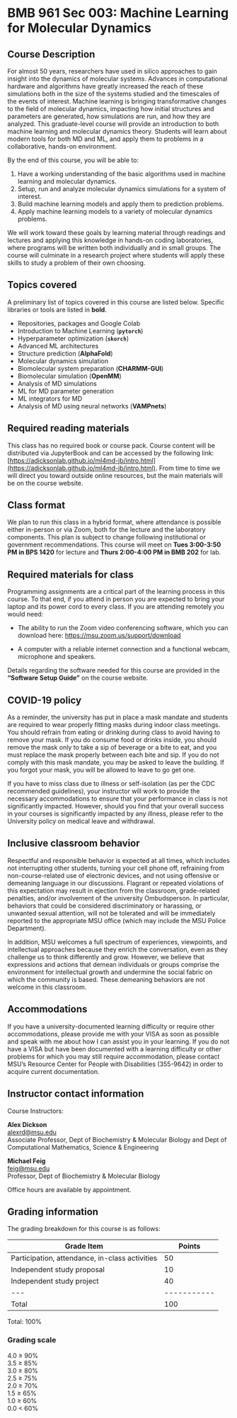 # BMB 961 Sec 003: Machine Learning for Molecular Dynamics

## Course Description

For almost 50 years, researchers have used in silico approaches to gain insight into the dynamics of molecular systems.  Advances in computational hardware and algorithms have greatly increased the reach of these simulations both in the size of the systems studied and the timescales of the events of interest.  Machine learning is bringing transformative changes to the field of molecular dynamics, impacting how initial structures and parameters are generated, how simulations are run, and how they are analyzed.  This graduate-level course will provide an introduction to both machine learning and molecular dynamics theory.  Students will learn about modern tools for both MD and ML, and apply them to problems in a collaborative, hands-on environment.

By the end of this course, you will be able to:

1. Have a working understanding of the basic algorithms used in machine learning and molecular dynamics.
2. Setup, run and analyze molecular dynamics simulations for a system of interest.
3. Build machine learning models and apply them to prediction problems.
4. Apply machine learning models to a variety of molecular dynamics problems.

We will work toward these goals by learning material through readings and lectures and applying
this knowledge in hands-on coding laboratories, where programs will be written both individually
and in small groups.  The course will culminate in a research project where students will apply
these skills to study a problem of their own choosing.

## Topics covered

A preliminary list of topics covered in this course are listed below.
Specific libraries or tools are listed in **bold**.

- Repositories, packages and Google Colab
- Introduction to Machine Learning (**`pytorch`**)
- Hyperparameter optimization (**`skorch`**) 
- Advanced ML architectures 
- Structure prediction (**AlphaFold**) 
- Molecular dynamics simulation 
- Biomolecular system preparation (**CHARMM-GUI**)
- Biomolecular simulation (**OpenMM**)
- Analysis of MD simulations 
- ML for MD parameter generation 
- ML integrators for MD 
- Analysis of MD using neural networks (**VAMPnets**) 

## Required reading materials

This class has no required book or course pack. Course content will be distributed via
JupyterBook and can be accessed by the following link: [https://adicksonlab.github.io/ml4md-jb/intro.html](https://adicksonlab.github.io/ml4md-jb/intro.html).
From time to time we will direct you toward outside
online resources, but the main materials will be on the course website.

## Class format

We plan to run this class in a hybrid format, where attendance is possible either
in-person or via Zoom, both for the lecture and the laboratory components.
This plan is subject to change following institutional or government recommendations.
This course will meet on **Tues 3:00-3:50 PM in BPS 1420** for lecture and
**Thurs 2:00-4:00 PM in BMB 202** for lab.

## Required materials for class

Programming assignments are a critical part of the learning process in this
course. To that end, if you attend in person you are expected to bring your laptop and its power cord to
every class.
If you are attending remotely you would need:

- The ability to run the Zoom video conferencing software, which you can
download here: https://msu.zoom.us/support/download

- A computer with a reliable internet connection and a functional webcam,
microphone and speakers.

Details regarding the software needed for this course are provided in the **“Software
Setup Guide”** on the course website.

## COVID-19 policy

As a reminder, the university has put in place a mask mandate and
students are required to wear properly fitting masks during indoor class meetings. You
should refrain from eating or drinking during class to avoid having to remove your mask.
If you do consume food or drinks inside, you should remove the mask only to take a sip
of beverage or a bite to eat, and you must replace the mask properly between each bite
and sip. If you do not comply with this mask mandate, you may be asked to leave the
building. If you forgot your mask, you will be allowed to leave to go get one.

If you have to miss class due to illness or self-isolation (as per the CDC recommended
guidelines), your instructor will work to provide the necessary accommodations to
ensure that your performance in class is not significantly impacted. However, should
you find that your overall success in your courses is significantly impacted by any
illness, please refer to the University policy on medical leave and withdrawal.

## Inclusive classroom behavior

Respectful and responsible behavior is expected at all
times, which includes not interrupting other students, turning your cell phone off,
refraining from non-course-related use of electronic devices, and not using offensive or
demeaning language in our discussions. Flagrant or repeated violations of this
expectation may result in ejection from the classroom, grade-related penalties, and/or
involvement of the university Ombudsperson. In particular, behaviors that could be
considered discriminatory or harassing, or unwanted sexual attention, will not be
tolerated and will be immediately reported to the appropriate MSU office (which may
include the MSU Police Department).

In addition, MSU welcomes a full spectrum of experiences, viewpoints, and intellectual
approaches because they enrich the conversation, even as they challenge us to think
differently and grow. However, we believe that expressions and actions that demean
individuals or groups comprise the environment for intellectual growth and undermine
the social fabric on which the community is based. These demeaning behaviors are not
welcome in this classroom.

## Accommodations

If you have a university-documented learning difficulty or require
other accommodations, please provide me with your VISA as soon as possible and
speak with me about how I can assist you in your learning. If you do not have a VISA
but have been documented with a learning difficulty or other problems for which you
may still require accommodation, please contact MSU’s Resource Center for People
with Disabilities (355-9642) in order to acquire current documentation.

## Instructor contact information

Course Instructors:

**Alex Dickson** \
[alexrd@msu.edu](mailto:alexrd@msu.edu)\
Associate Professor, Dept of Biochemistry &amp; Molecular Biology and Dept of Computational Mathematics, Science &amp; Engineering

**Michael Feig** \
[feig@msu.edu](mailto:feig@msu.edu)\
Professor, Dept of Biochemistry &amp; Molecular Biology

Office hours are available by appointment.

## Grading information

The grading breakdown for this course is as follows:

| Grade Item | Points |
| --- | ----------- |
| Participation, attendance, in-class activities | 50 |
| Independent study proposal | 10 |
| Independent study project | 40 |
| --- | ----------- |
| Total | 100 |

Total: 100%

### Grading scale

4.0 ≥ 90%  
3.5 ≥ 85%  
3.0 ≥ 80%  
2.5 ≥ 75%  
2.0 ≥ 70%  
1.5 ≥ 65%  
1.0 ≥ 60%  
0.0 < 60%  



